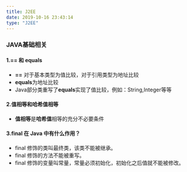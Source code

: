 ```yaml
---
title: J2EE
date: 2019-10-16 23:43:14
type: "J2EE"
---
```


### JAVA基础相关

#### 1.**==** 和 **equals**
* **==** 对于基本类型为值比较，对于引用类型为地址比较
* **equals**为地址比较
* Java部分类重写了**equals**实现了值比较，例如：String,Integer等等

#### 2.**值相等**和**哈希值**相等
* **值相等**是**哈希值**相等的充分不必要条件

#### 3.final 在 Java 中有什么作用？
* final 修饰的类叫最终类，该类不能被继承。
* final 修饰的方法不能被重写。
* final 修饰的变量叫常量，常量必须初始化，初始化之后值就不能被修改。

